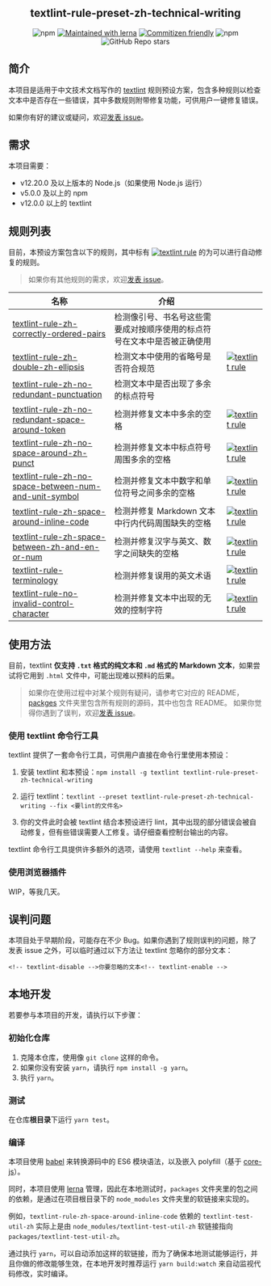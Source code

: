 <h2 align="center">textlint-rule-preset-zh-technical-writing</h2>
<p align="center">
  <img alt="npm" src="https://img.shields.io/npm/v/textlint-rule-preset-zh-technical-writing">
  <a href="https://lerna.js.org/"><img alt="Maintained with lerna" src="https://img.shields.io/badge/maintained%20with-lerna-cc00ff.svg"></a>
  <a href="http://commitizen.github.io/cz-cli/"><img alt="Commitizen friendly" src="https://img.shields.io/badge/commitizen-friendly-brightgreen.svg"></a>
  <img alt="npm" src="https://img.shields.io/npm/dw/textlint-rule-preset-zh-technical-writing">
  <img alt="GitHub Repo stars" src="https://img.shields.io/github/stars/darkyzhou/textlint-rule-preset-zh-technical-writing?style=social">
</p>

## 简介

本项目是适用于中文技术文档写作的 [textlint](https://github.com/textlint/textlint) 规则预设方案，包含多种规则以检查文本中是否存在一些错误，其中多数规则附带修复功能，可供用户一键修复错误。

如果你有好的建议或疑问，欢迎[发表 issue](https://github.com/darkyzhou/textlint-rule-preset-zh-technical-writing/issues/new)。

## 需求

本项目需要：

- v12.20.0 及以上版本的 Node.js（如果使用 Node.js 运行）
- v5.0.0 及以上的 npm
- v12.0.0 以上的 textlint

## 规则列表

目前，本预设方案包含以下的规则，其中标有 
[![textlint rule](https://img.shields.io/badge/textlint-fixable-green.svg?style=social)](https://textlint.github.io/) 的为可以进行自动修复的规则。

> 如果你有其他规则的需求，欢迎[发表 issue](https://github.com/darkyzhou/textlint-rule-preset-zh-technical-writing/issues/new)。

| 名称                                                         | 介绍                                                         |                                                              |
| ------------------------------------------------------------ | ------------------------------------------------------------ | ------------------------------------------------------------ |
| [textlint-rule-zh-correctly-ordered-pairs](https://github.com/darkyzhou/textlint-rule-preset-zh-technical-writing/tree/main/packages/textlint-rule-zh-correctly-ordered-pairs) | 检测像引号、书名号这些需要成对按顺序使用的标点符号在文本中是否被正确使用 |                                                              |
| [textlint-rule-zh-double-zh-ellipsis](https://github.com/darkyzhou/textlint-rule-preset-zh-technical-writing/tree/main/packages/textlint-rule-zh-double-zh-ellipsis) | 检测文本中使用的省略号是否符合规范                           | [![textlint rule](https://img.shields.io/badge/textlint-fixable-green.svg?style=social)](https://textlint.github.io/) |
| [textlint-rule-zh-no-redundant-punctuation](https://github.com/darkyzhou/textlint-rule-preset-zh-technical-writing/tree/main/packages/textlint-rule-zh-no-redundant-punctuation) | 检测文本中是否出现了多余的标点符号                           |                                                              |
| [textlint-rule-zh-no-redundant-space-around-token](https://github.com/darkyzhou/textlint-rule-preset-zh-technical-writing/tree/main/packages/textlint-rule-zh-no-redundant-space-around-token) | 检测并修复文本中多余的空格                                   | [![textlint rule](https://img.shields.io/badge/textlint-fixable-green.svg?style=social)](https://textlint.github.io/) |
| [textlint-rule-zh-no-space-around-zh-punct](https://github.com/darkyzhou/textlint-rule-preset-zh-technical-writing/tree/main/packages/textlint-rule-zh-no-space-around-zh-punct) | 检测并修复文本中标点符号周围多余的空格                       | [![textlint rule](https://img.shields.io/badge/textlint-fixable-green.svg?style=social)](https://textlint.github.io/) |
| [textlint-rule-zh-no-space-between-num-and-unit-symbol](https://github.com/darkyzhou/textlint-rule-preset-zh-technical-writing/tree/main/packages/textlint-rule-zh-no-space-between-num-and-unit-symbol) | 检测并修复文本中数字和单位符号之间多余的空格                 | [![textlint rule](https://img.shields.io/badge/textlint-fixable-green.svg?style=social)](https://textlint.github.io/) |
| [textlint-rule-zh-space-around-inline-code](https://github.com/darkyzhou/textlint-rule-preset-zh-technical-writing/tree/main/packages/textlint-rule-zh-space-around-inline-code) | 检测并修复 Markdown 文本中行内代码周围缺失的空格             | [![textlint rule](https://img.shields.io/badge/textlint-fixable-green.svg?style=social)](https://textlint.github.io/) |
| [textlint-rule-zh-space-between-zh-and-en-or-num](https://github.com/darkyzhou/textlint-rule-preset-zh-technical-writing/tree/main/packages/textlint-rule-zh-space-between-zh-and-en-or-num) | 检测并修复汉字与英文、数字之间缺失的空格                     | [![textlint rule](https://img.shields.io/badge/textlint-fixable-green.svg?style=social)](https://textlint.github.io/) |
| [textlint-rule-terminology](https://github.com/sapegin/textlint-rule-terminology) | 检测并修复误用的英文术语                                     | [![textlint rule](https://img.shields.io/badge/textlint-fixable-green.svg?style=social)](https://textlint.github.io/) |
| [textlint-rule-no-invalid-control-character](https://github.com/textlint-rule/textlint-rule-no-invalid-control-character) | 检测并修复文本中出现的无效的控制字符                         | [![textlint rule](https://img.shields.io/badge/textlint-fixable-green.svg?style=social)](https://textlint.github.io/) |

## 使用方法

目前，textlint **仅支持 `.txt` 格式的纯文本和 `.md` 格式的 Markdown 文本**，如果尝试将它用到 `.html` 文件中，可能出现难以预料的后果。

> 如果你在使用过程中对某个规则有疑问，请参考它对应的 README，[packges](https://github.com/darkyzhou/textlint-rule-preset-zh-technical-writing/tree/main/packages) 文件夹里包含所有规则的源码，其中也包含 README。
> 如果你觉得你遇到了误判，欢迎[发表 issue](https://github.com/darkyzhou/textlint-rule-preset-zh-technical-writing/issues/new)。

### 使用 textlint 命令行工具

textlint 提供了一套命令行工具，可供用户直接在命令行里使用本预设：

1. 安装 textlint 和本预设：`npm install -g textlint textlint-rule-preset-zh-technical-writing`

2. 运行 textlint：`textlint --preset textlint-rule-preset-zh-technical-writing --fix <要lint的文件名>`

3. 你的文件此时会被 textlint 结合本预设进行 lint，其中出现的部分错误会被自动修复，但有些错误需要人工修复。请仔细查看控制台输出的内容。

textlint 命令行工具提供许多额外的选项，请使用 `textlint --help` 来查看。

### 使用浏览器插件

WIP，等我几天。

## 误判问题

本项目处于早期阶段，可能存在不少 Bug。如果你遇到了规则误判的问题，除了发表 issue 之外，可以临时通过以下方法让 textlint 忽略你的部分文本：

```
<!-- textlint-disable -->你要忽略的文本<!-- textlint-enable -->
```

## 本地开发

若要参与本项目的开发，请执行以下步骤：

### 初始化仓库

1. 克隆本仓库，使用像 `git clone` 这样的命令。
2. 如果你没有安装 `yarn`，请执行 `npm install -g yarn`。
3. 执行 `yarn`。

### 测试

在仓库**根目录**下运行 `yarn test`。

### 编译

本项目使用 [babel](https://github.com/babel/babel) 来转换源码中的 ES6 模块语法，以及嵌入 polyfill（基于 [core-js](https://github.com/zloirock/core-js)）。

同时，本项目使用 [lerna](https://github.com/lerna/lerna) 管理，因此在本地测试时，`packages` 文件夹里的包之间的依赖，是通过在项目根目录下的 `node_modules` 文件夹里的软链接来实现的。

例如，`textlint-rule-zh-space-around-inline-code` 依赖的 `textlint-test-util-zh` 实际上是由 `node_modules/textlint-test-util-zh` 软链接指向 `packages/textlint-test-util-zh`。

通过执行 `yarn`，可以自动添加这样的软链接，而为了确保本地测试能够运行，并且你做的修改能够生效，在本地开发时推荐运行 `yarn build:watch` 来自动监视代码修改，实时编译。
